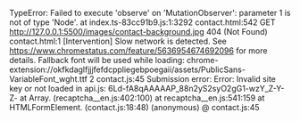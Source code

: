 ﻿
TypeError: Failed to execute 'observe' on 'MutationObserver': parameter 1 is not of type 'Node'.
    at index.ts-83cc91b9.js:1:3292
contact.html:542 
 GET http://127.0.0.1:5500/images/contact-background.jpg 404 (Not Found)
contact.html:1 [Intervention] Slow network is detected. See https://www.chromestatus.com/feature/5636954674692096 for more details. Fallback font will be used while loading: chrome-extension://okfkdaglfjjjfefdcppliegebpoegaii/assets/PublicSans-VariableFont_wght.ttf
2
contact.js:45 Submission error: Error: Invalid site key or not loaded in api.js: 6Ld-fA8qAAAAAP_88n2yS2syO2gG1-wzY_Z-Y-Z-
    at Array.<anonymous> (recaptcha__en.js:402:100)
    at recaptcha__en.js:541:159
    at HTMLFormElement.<anonymous> (contact.js:18:48)
(anonymous)	@	contact.js:45

